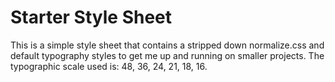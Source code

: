 # Starter Style Sheet

This is a simple style sheet that contains a stripped down normalize.css and 
default typography styles to get me up and running on smaller projects. The 
typographic scale used is: 48, 36, 24, 21, 18, 16.